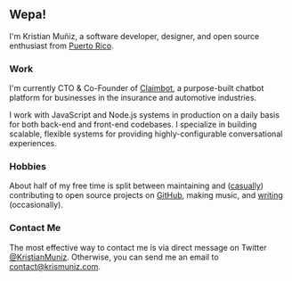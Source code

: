 ## Wepa!

I'm Kristian Muñiz, a software developer, designer, and open source enthusiast from [Puerto Rico](https://wikipedia.org/wiki/Puerto_Rico "Wepa! Link to Puerto Rico's Wikipedia Page").

### Work

I'm currently CTO & Co-Founder of [Claimbot](https://claimbotcx.com), a purpose-built chatbot platform for businesses in the insurance and automotive industries.

I work with JavaScript and Node.js systems in production on a daily basis for both back-end and front-end codebases. I specialize in building scalable, flexible systems for providing highly-configurable conversational experiences.

### Hobbies

About half of my free time is split between maintaining and ([casually](/posts/casual-open-source)) contributing to open source projects on [GitHub](https://github.com/krismuniz), making music, and [writing](/posts) (occasionally).

### Contact Me

The most effective way to contact me is via direct message on Twitter [@KristianMuniz](https://twitter.com/messages/compose?recipient_id=2361801218). Otherwise, you can send me an email to [contact@krismuniz.com](mailto:contact@krismuniz.com).
